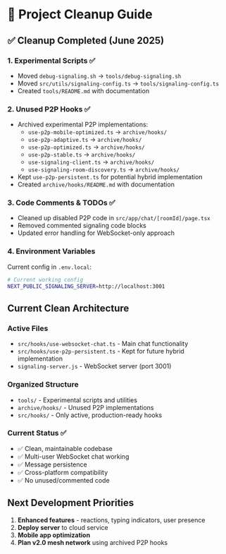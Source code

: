 # 🧹 Project Cleanup Guide

## ✅ Cleanup Completed (June 2025)

### **1. Experimental Scripts** ✅
- Moved `debug-signaling.sh` → `tools/debug-signaling.sh`
- Moved `src/utils/signaling-config.ts` → `tools/signaling-config.ts`
- Created `tools/README.md` with documentation

### **2. Unused P2P Hooks** ✅
- Archived experimental P2P implementations:
  - `use-p2p-mobile-optimized.ts` → `archive/hooks/`
  - `use-p2p-adaptive.ts` → `archive/hooks/`
  - `use-p2p-optimized.ts` → `archive/hooks/`
  - `use-p2p-stable.ts` → `archive/hooks/`
  - `use-signaling-client.ts` → `archive/hooks/`
  - `use-signaling-room-discovery.ts` → `archive/hooks/`
- Kept `use-p2p-persistent.ts` for potential hybrid implementation
- Created `archive/hooks/README.md` with documentation

### **3. Code Comments & TODOs** ✅
- Cleaned up disabled P2P code in `src/app/chat/[roomId]/page.tsx`
- Removed commented signaling code blocks
- Updated error handling for WebSocket-only approach

### **4. Environment Variables**
Current config in `.env.local`:
```bash
# Current working config
NEXT_PUBLIC_SIGNALING_SERVER=http://localhost:3001
```

## Current Clean Architecture

### **Active Files** 
- `src/hooks/use-websocket-chat.ts` - Main chat functionality
- `src/hooks/use-p2p-persistent.ts` - Kept for future hybrid implementation
- `signaling-server.js` - WebSocket server (port 3001)

### **Organized Structure**
- `tools/` - Experimental scripts and utilities
- `archive/hooks/` - Unused P2P implementations
- `src/hooks/` - Only active, production-ready hooks

### **Current Status** ✅
- ✅ Clean, maintainable codebase
- ✅ Multi-user WebSocket chat working
- ✅ Message persistence
- ✅ Cross-platform compatibility
- ✅ No unused/commented code

## Next Development Priorities

1. **Enhanced features** - reactions, typing indicators, user presence
2. **Deploy server** to cloud service  
3. **Mobile app optimization**
4. **Plan v2.0 mesh network** using archived P2P hooks